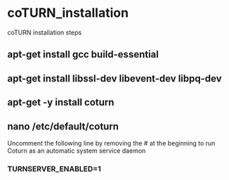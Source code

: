 # coTURN_installation
coTURN installation steps

## apt-get install gcc build-essential
## apt-get install libssl-dev libevent-dev libpq-dev
## apt-get -y install coturn

## nano /etc/default/coturn

Uncomment the following line by removing the # at the beginning to run Coturn as an automatic system service daemon

### TURNSERVER_ENABLED=1

